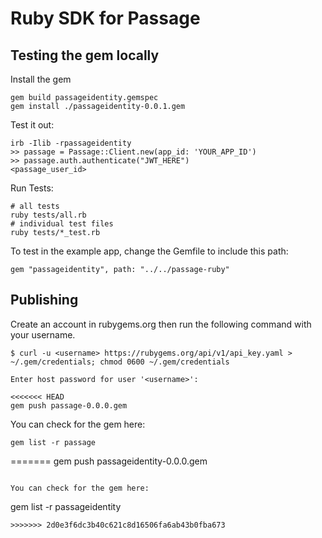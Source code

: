 # Ruby SDK for Passage

## Testing the gem locally

Install the gem

```
gem build passageidentity.gemspec
gem install ./passageidentity-0.0.1.gem
```

Test it out:

```
irb -Ilib -rpassageidentity
>> passage = Passage::Client.new(app_id: 'YOUR_APP_ID')
>> passage.auth.authenticate("JWT_HERE")
<passage_user_id>
```

Run Tests:

```
# all tests
ruby tests/all.rb
# individual test files
ruby tests/*_test.rb
```

To test in the example app, change the Gemfile to include this path:

```
gem "passageidentity", path: "../../passage-ruby"
```

## Publishing

Create an account in rubygems.org then run the following command with your username.

```
$ curl -u <username> https://rubygems.org/api/v1/api_key.yaml >
~/.gem/credentials; chmod 0600 ~/.gem/credentials

Enter host password for user '<username>':
```

```
<<<<<<< HEAD
gem push passage-0.0.0.gem
```

You can check for the gem here:
```
gem list -r passage
```
=======
gem push passageidentity-0.0.0.gem
```

You can check for the gem here:

```
gem list -r passageidentity
```
>>>>>>> 2d0e3f6dc3b40c621c8d16506fa6ab43b0fba673
